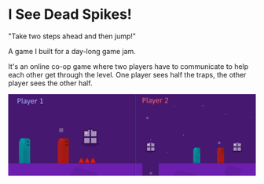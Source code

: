 # I See Dead Spikes!
"Take two steps ahead and then jump!"


A game I built for a day-long game jam.


It's an online co-op game where two players have to communicate to help each other get through the level. One player sees half the traps, the other player sees the other half.


![alt-text](https://github.com/ConnorAustin/ISeeDeadSpikes/raw/master/Gameplay.png "Gameplay pic")
